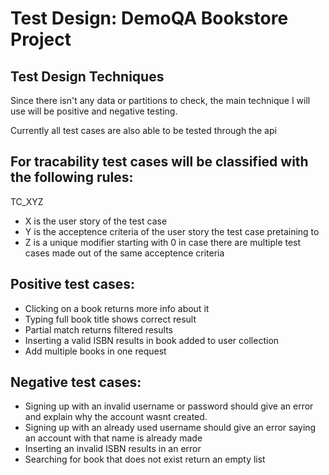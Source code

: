 # Test Design: DemoQA Bookstore Project

## Test Design Techniques

Since there isn't any data or partitions to check, the main technique I will use will be positive and negative testing.


Currently all test cases are also able to be tested through the api

## For tracability test cases will be classified with the following rules:

TC_XYZ

- X is the user story of the test case
- Y is the acceptence criteria of the user story the test case pretaining to
- Z is a unique modifier starting with 0 in case there are multiple test cases made out of the same acceptence criteria

## Positive test cases:

- Clicking on a book returns more info about it
- Typing full book title shows correct result
- Partial match returns filtered results
- Inserting a valid ISBN results in book added to user collection
- Add multiple books in one request

## Negative test cases:

- Signing up with an invalid username or password should give an error and explain why the account wasnt created.
- Signing up with an already used username should give an error saying an account with that name is already made
- Inserting an invalid ISBN results in an error
- Searching for book that does not exist return an empty list
